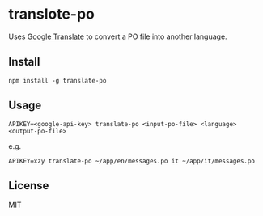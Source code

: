 # translote-po

Uses [Google Translate](https://cloud.google.com/translate/docs) to convert a PO file into another language.

## Install

```
npm install -g translate-po
```

## Usage

```
APIKEY=<google-api-key> translate-po <input-po-file> <language> <output-po-file>
```

e.g.
```
APIKEY=xzy translate-po ~/app/en/messages.po it ~/app/it/messages.po
```

## License

MIT
